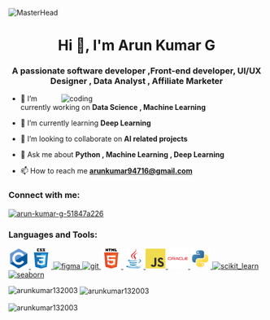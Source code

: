 ![MasterHead](https://github.com/Arunkumar132003/Arunkumar132003/assets/96881025/ce1f0a38-4066-4ea5-bc7a-6ab5063cbf46)
<h1 align="center">Hi 👋, I'm Arun Kumar G</h1>
<h3 align="center">A passionate software developer ,Front-end developer, UI/UX Designer , Data Analyst , Affiliate Marketer</h3>

<p align="left"> <img align="right" width="400" alt="coding" src="https://img.freepik.com/premium-vector/serious-concentrated-developer-programming-sites_316839-2216.jpg" /> </p>

- 🔭 I’m currently working on **Data Science , Machine Learning**

- 🌱 I’m currently learning **Deep Learning**

- 👯 I’m looking to collaborate on **AI related projects**

- 💬 Ask me about **Python , Machine Learning , Deep Learning**

- 📫 How to reach me **arunkumar94716@gmail.com**

<h3 align="left">Connect with me:</h3>
<p align="left">
<a href="https://linkedin.com/in/arun-kumar-g-51847a226" target="blank"><img align="center" src="https://raw.githubusercontent.com/rahuldkjain/github-profile-readme-generator/master/src/images/icons/Social/linked-in-alt.svg" alt="arun-kumar-g-51847a226" height="30" width="40" /></a>
</p>

<h3 align="left">Languages and Tools:</h3>
<p align="left"> <a href="https://www.cprogramming.com/" target="_blank" rel="noreferrer"> <img src="https://raw.githubusercontent.com/devicons/devicon/master/icons/c/c-original.svg" alt="c" width="40" height="40"/> </a> <a href="https://www.w3schools.com/css/" target="_blank" rel="noreferrer"> <img src="https://raw.githubusercontent.com/devicons/devicon/master/icons/css3/css3-original-wordmark.svg" alt="css3" width="40" height="40"/> </a> <a href="https://www.figma.com/" target="_blank" rel="noreferrer"> <img src="https://www.vectorlogo.zone/logos/figma/figma-icon.svg" alt="figma" width="40" height="40"/> </a> <a href="https://git-scm.com/" target="_blank" rel="noreferrer"> <img src="https://www.vectorlogo.zone/logos/git-scm/git-scm-icon.svg" alt="git" width="40" height="40"/> </a> <a href="https://www.w3.org/html/" target="_blank" rel="noreferrer"> <img src="https://raw.githubusercontent.com/devicons/devicon/master/icons/html5/html5-original-wordmark.svg" alt="html5" width="40" height="40"/> </a> <a href="https://www.java.com" target="_blank" rel="noreferrer"> <img src="https://raw.githubusercontent.com/devicons/devicon/master/icons/java/java-original.svg" alt="java" width="40" height="40"/> </a> <a href="https://developer.mozilla.org/en-US/docs/Web/JavaScript" target="_blank" rel="noreferrer"> <img src="https://raw.githubusercontent.com/devicons/devicon/master/icons/javascript/javascript-original.svg" alt="javascript" width="40" height="40"/> </a> <a href="https://www.oracle.com/" target="_blank" rel="noreferrer"> <img src="https://raw.githubusercontent.com/devicons/devicon/master/icons/oracle/oracle-original.svg" alt="oracle" width="40" height="40"/> </a> <a href="https://www.python.org" target="_blank" rel="noreferrer"> <img src="https://raw.githubusercontent.com/devicons/devicon/master/icons/python/python-original.svg" alt="python" width="40" height="40"/> </a> <a href="https://scikit-learn.org/" target="_blank" rel="noreferrer"> <img src="https://upload.wikimedia.org/wikipedia/commons/0/05/Scikit_learn_logo_small.svg" alt="scikit_learn" width="40" height="40"/> </a> <a href="https://seaborn.pydata.org/" target="_blank" rel="noreferrer"> <img src="https://seaborn.pydata.org/_images/logo-mark-lightbg.svg" alt="seaborn" width="40" height="40"/> </a> </p>

<p><img align="left" src="https://github-readme-stats.vercel.app/api/top-langs?username=arunkumar132003&show_icons=true&locale=en&layout=compact" alt="arunkumar132003" /></p>

<p>&nbsp;<img align="center" src="https://github-readme-stats.vercel.app/api?username=arunkumar132003&show_icons=true&locale=en" alt="arunkumar132003" /></p>

<p><img align="center" src="https://github-readme-streak-stats.herokuapp.com/?user=arunkumar132003&" alt="arunkumar132003" /></p>
